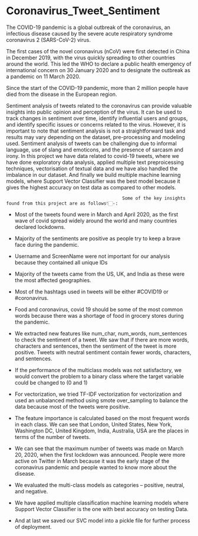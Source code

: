 # Coronavirus_Tweet_Sentiment
The COVID-19 pandemic is a global outbreak of the coronavirus, an infectious disease caused by the severe acute respiratory syndrome coronavirus 2 (SARS-CoV-2) virus.

The first cases of the novel coronavirus (nCoV) were first detected in China in December 2019, with the virus quickly spreading to other countries around the world. This led the WHO to declare a public health emergency of international concern on 30 January 2020 and to designate the outbreak as a pandemic on 11 March 2020.

Since the start of the COVID-19 pandemic, more than 2 million people have died from the disease in the European region.

Sentiment analysis of tweets related to the coronavirus can provide valuable insights into public opinion and perception of the virus. It can be used to track changes in sentiment over time, identify influential users and groups, and identify specific issues or concerns related to the virus. However, it is important to note that sentiment analysis is not a straightforward task and results may vary depending on the dataset, pre-processing and modeling used. Sentiment analysis of tweets can be challenging due to informal language, use of slang and emoticons, and the presence of sarcasm and irony.
In this project we have data related to covid-19 tweets, where we have done exploratory data analysis, applied multiple text preproicessing techniques, vectorisation of textual data and we have also handled the imbalance in our dataset. And finally we build multiple machine learning models, where Support Vector Classifier was the best model because it gives the highest accuracy on test data as compared to other models. 

                                                Some of the key insights found from this project are as follows👇🏻-:

* Most of the tweets found were in March and April 2020, as the first wave of covid spread widely around the world and many countries declared lockdowns.

* Majority of the sentiments are positive as people try to keep a brave face during the pandemic.

* Username and ScreenName were not important for our analysis because they contained all unique IDs

* Majority of the tweets came from the US, UK, and India as these were the most affected geographies.

* Most of the hashtags used in tweets will be either #COVID19 or #coronavirus.

* Food and coronavirus, covid 19 should be some of the most common words because there was a shortage of food in grocery stores during the pandemic.

* We extracted new features like num_char, num_words, num_sentences to check the sentiment of a tweet. We saw that if there are more words, characters and sentences, then the sentiment of the tweet is more positive. Tweets with neutral sentiment contain fewer words, characters, and sentences.

* If the performance of the multiclass models was not satisfactory, we would convert the problem to a binary class where the target variable could be changed to (0 and 1)

* For vectorization, we tried TF-IDF vectorization for vectorization and used an unbalanced method using smote over_sampling to balance the data because most of the tweets were positive.

* The feature importance is calculated based on the most frequent words in each class. We can see that London, United States, New York, Washington DC, United Kingdom, India, Australia, USA are the places in terms of the number of tweets.

* We can see that the maximum number of tweets was made on March 20, 2020, when the first lockdown was announced. People were more active on Twitter in March because it was the early stage of the coronavirus pandemic and people wanted to know more about the disease.

* We evaluated the multi-class models as categories – positive, neutral, and negative.

* We have applied multiple classification machine learning models where Support Vector Classifier is the one with best accuracy on testing Data.

* And at last we saved our SVC model into a pickle file for further process of deployment.
